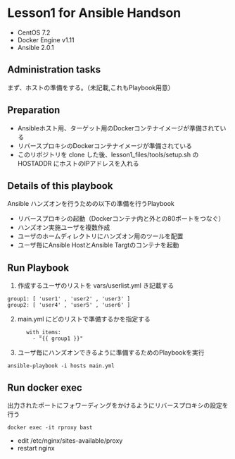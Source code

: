 # Lesson1 for Ansible Handson
* CentOS 7.2
* Docker Engine v1.11
* Ansible 2.0.1

## Administration tasks
まず、ホストの準備をする。（未記載,これもPlaybook用意）

## Preparation
* Ansibleホスト用、ターゲット用のDockerコンテナイメージが準備されている
* リバースプロキシのDockerコンテナイメージが準備されている
* このリポジトリを clone した後、lesson1_files/tools/setup.sh の HOSTADDR にホストのIPアドレスを入れる

## Details of this playbook 
Ansible ハンズオンを行うための以下の準備を行うPlaybook
* リバースプロキシの起動（Dockerコンテナ内と外との80ポートをつなぐ）
* ハンズオン実施ユーザを複数作成
* ユーザのホームディレクトリにハンズオン用のツールを配置
* ユーザ毎にAnsible HostとAnsible Targtのコンテナを起動
 
## Run Playbook
1. 作成するユーザのリストを vars/userlist.yml き記載する
```
group1: [ 'user1' , 'user2' , 'user3' ]
group2: [ 'user4' , 'user5' , 'user6' ]
```
2. main.yml にどのリストで準備するかを指定する
```
      with_items:
        - "{{ group1 }}"
```
3. ユーザ毎にハンズオンできるように準備するためのPlaybookを実行

```
ansible-playbook -i hosts main.yml
```

## Run docker exec
出力されたポートにフォワーディングをかけるようにリバースプロキシの設定を行う

```
docker exec -it rproxy bast
```

* edit /etc/nginx/sites-available/proxy 
* restart nginx



